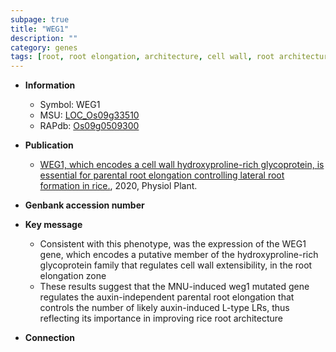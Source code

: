 ```yaml
---
subpage: true
title: "WEG1"
description: ""
category: genes
tags: [root, root elongation, architecture, cell wall, root architecture]
---
```


* **Information**  
    + Symbol: WEG1  
    + MSU: [LOC_Os09g33510](http://rice.plantbiology.msu.edu/cgi-bin/ORF_infopage.cgi?orf=LOC_Os09g33510)  
    + RAPdb: [Os09g0509300](http://rapdb.dna.affrc.go.jp/viewer/gbrowse_details/irgsp1?name=Os09g0509300)  

* **Publication**  
    + [WEG1, which encodes a cell wall hydroxyproline-rich glycoprotein, is essential for parental root elongation controlling lateral root formation in rice.](http://www.ncbi.nlm.nih.gov/pubmed?term=WEG1,+which+encodes+a+cell+wall+hydroxyproline-rich+glycoprotein,+is+essential+for+parental+root+elongation+controlling+lateral+root+formation+in+rice.%5BTitle%5D), 2020, Physiol Plant.

* **Genbank accession number**  

* **Key message**  
    + Consistent with this phenotype, was the expression of the WEG1 gene, which encodes a putative member of the hydroxyproline-rich glycoprotein family that regulates cell wall extensibility, in the root elongation zone
    + These results suggest that the MNU-induced weg1 mutated gene regulates the auxin-independent parental root elongation that controls the number of likely auxin-induced L-type LRs, thus reflecting its importance in improving rice root architecture

* **Connection**  



